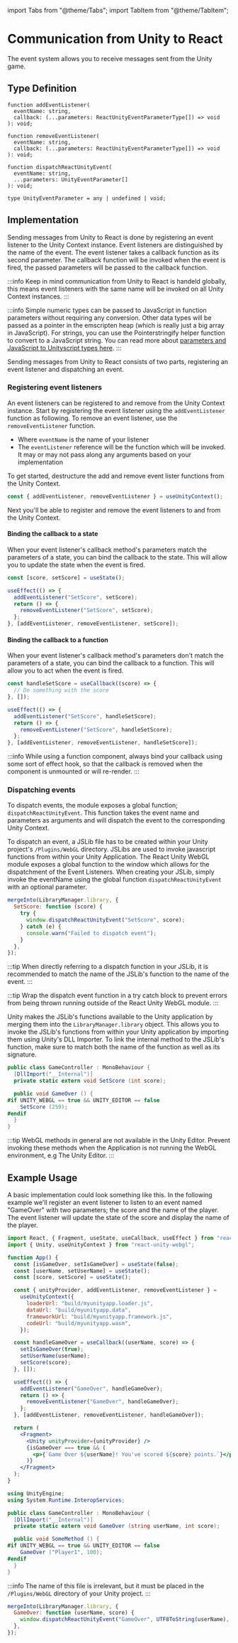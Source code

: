 import Tabs from "@theme/Tabs";
import TabItem from "@theme/TabItem";

# Communication from Unity to React

The event system allows you to receive messages sent from the Unity game.

## Type Definition

```tsx title="Type Definition"
function addEventListener(
  eventName: string,
  callback: (...parameters: ReactUnityEventParameterType[]) => void
): void;
```

```tsx title="Type Definition"
function removeEventListener(
  eventName: string,
  callback: (...parameters: ReactUnityEventParameterType[]) => void
): void;
```

```tsx title="Type Definition"
function dispatchReactUnityEvent(
  eventName: string,
  ...parameters: UnityEventParameter[]
): void;
```

```tsx title="Type Definition"
type UnityEventParameter = any | undefined | void;
```

## Implementation

Sending messages from Unity to React is done by registering an event listener to the Unity Context instance. Event listeners are distinguished by the name of the event. The event listener takes a callback function as its second parameter. The callback function will be invoked when the event is fired, the passed parameters will be passed to the callback function.

:::info
Keep in mind communication from Unity to React is handeld globally, this means event listeners with the same name will be invoked on all Unity Context instances.
:::

:::info
Simple numeric types can be passed to JavaScript in function parameters without requiring any conversion. Other data types will be passed as a pointer in the emscripten heap (which is really just a big array in JavaScript). For strings, you can use the Pointerstringify helper function to convert to a JavaScript string. You can read more about [parameters and JavaScript to Unityscript types here](/docs/main-concepts/data-conversion).
:::

Sending messages from Unity to React consists of two parts, registering an event listener and dispatching an event.

### Registering event listeners

An event listeners can be registered to and remove from the Unity Context instance. Start by registering the event listener using the `addEventListener` function as following. To remove an event listener, use the `removeEventListener` function.

- Where `eventName` is the name of your listener
- The `eventListener` reference will be the function which will be invoked. It may or may not pass along any arguments based on your implementation

To get started, destructure the add and remove event lister functions from the Unity Context.

```jsx showLineNumbers title="Example: Destructuring the required functions"
const { addEventListener, removeEventListener } = useUnityContext();
```

Next you'll be able to register and remove the event listeners to and from the Unity Context.

#### Binding the callback to a state

When your event listener's callback method's parameters match the parameters of a state, you can bind the callback to the state. This will allow you to update the state when the event is fired.

```jsx showLineNumbers title="Example: Binding the callback to a state"
const [score, setScore] = useState();

useEffect(() => {
  addEventListener("SetScore", setScore);
  return () => {
    removeEventListener("SetScore", setScore);
  };
}, [addEventListener, removeEventListener, setScore]);
```

#### Binding the callback to a function

When your event listener's callback method's parameters don't match the parameters of a state, you can bind the callback to a function. This will allow you to act when the event is fired.

```jsx showLineNumbers title="Example: Binding the callback to a function"
const handleSetScore = useCallback((score) => {
  // Do something with the score
}, []);

useEffect(() => {
  addEventListener("SetScore", handleSetScore);
  return () => {
    removeEventListener("SetScore", handleSetScore);
  };
}, [addEventListener, removeEventListener, handleSetScore]);
```

:::info
While using a function component, always bind your callback using some sort of effect hook, so that the callback is removed when the component is unmounted or will re-render.
:::

### Dispatching events

To dispatch events, the module exposes a global function; `dispatchReactUnityEvent`. This function takes the event name and parameters as arguments and will dispatch the event to the corresponding Unity Context.

To dispatch an event, a JSLib file has to be created within your Unity project's `/Plugins/WebGL` directory. JSLibs are used to invoke javascript functions from within your Unity Application. The React Unity WebGL module exposes a global function to the window which allows for the dispatchment of the Event Listeners. When creating your JSLib, simply invoke the eventName using the global function `dispatchReactUnityEvent` with an optional parameter.

```js showLineNumbers title="Example: Dispatching an event from a JSLib"
mergeInto(LibraryManager.library, {
  SetScore: function (score) {
    try {
      window.dispatchReactUnityEvent("SetScore", score);
    } catch (e) {
      console.warn("Failed to dispatch event");
    }
  },
});
```

:::tip
When directly referring to a dispatch function in your JSLib, it is recommended to match the name of the JSLib's function to the name of the event.
:::

:::tip
Wrap the dispatch event function in a try catch block to prevent errors from being thrown running outside of the React Unity WebGL module.
:::

Unity makes the JSLib's functions available to the Unity application by merging them into the `LibraryManager.library` object. This allows you to invoke the JSLib's functions from within your Unity application by importing them using Unity's DLL Importer. To link the internal method to the JSLib's function, make sure to match both the name of the function as well as its signature.

```cs showLineNumbers title="Example: Dispatching an JSLib function from CSharp"
public class GameController : MonoBehaviour {
  [DllImport("__Internal")]
  private static extern void SetScore (int score);

  public void GameOver () {
#if UNITY_WEBGL == true && UNITY_EDITOR == false
    SetScore (259);
#endif
  }
}
```

:::tip
WebGL methods in general are not available in the Unity Editor. Prevent invoking these methods when the Application is not running the WebGL environment, e.g The Unity Editor.
:::

## Example Usage

A basic implementation could look something like this. In the following example we'll register an event listener to listen to an event named "GameOver" with two parameters; the score and the name of the player. The event listener will update the state of the score and display the name of the player.

<Tabs>
<TabItem value="App.jsx" label="App.jsx">

```jsx showLineNumbers title="App.jsx"
import React, { Fragment, useState, useCallback, useEffect } from "react";
import { Unity, useUnityContext } from "react-unity-webgl";

function App() {
  const [isGameOver, setIsGameOver] = useState(false);
  const [userName, setUserName] = useState();
  const [score, setScore] = useState();

  const { unityProvider, addEventListener, removeEventListener } =
    useUnityContext({
      loaderUrl: "build/myunityapp.loader.js",
      dataUrl: "build/myunityapp.data",
      frameworkUrl: "build/myunityapp.framework.js",
      codeUrl: "build/myunityapp.wasm",
    });

  const handleGameOver = useCallback((userName, score) => {
    setIsGameOver(true);
    setUserName(userName);
    setScore(score);
  }, []);

  useEffect(() => {
    addEventListener("GameOver", handleGameOver);
    return () => {
      removeEventListener("GameOver", handleGameOver);
    };
  }, [addEventListener, removeEventListener, handleGameOver]);

  return (
    <Fragment>
      <Unity unityProvider={unityProvider} />
      {isGameOver === true && (
        <p>{`Game Over ${userName}! You've scored ${score} points.`}</p>
      )}
    </Fragment>
  );
}
```

</TabItem>
<TabItem value="GameController.cs" label="GameController.cs">

```cs showLineNumbers title="GameController.cs"
using UnityEngine;
using System.Runtime.InteropServices;

public class GameController : MonoBehaviour {
  [DllImport("__Internal")]
  private static extern void GameOver (string userName, int score);

  public void SomeMethod () {
#if UNITY_WEBGL == true && UNITY_EDITOR == false
    GameOver ("Player1", 100);
#endif
  }
}
```

</TabItem>
<TabItem value="React.jslib" label="React.jslib">

:::info
The name of this file is irrelevant, but it must be placed in the `/Plugins/WebGL` directory of your Unity project.
:::

```js showLineNumbers title="React.jslib"
mergeInto(LibraryManager.library, {
  GameOver: function (userName, score) {
    window.dispatchReactUnityEvent("GameOver", UTF8ToString(userName), score);
  },
});
```

</TabItem>
</Tabs>
